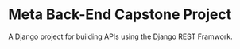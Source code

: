# Meta Back-End Capstone Project

A Django project for building APIs using the Django REST Framwork.
